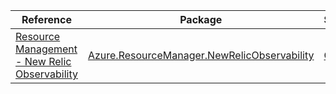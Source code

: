 | Reference | Package | Source |
|---|---|---|
|[Resource Management - New Relic Observability](resourcemanager.newrelicobservability-readme.md)|[Azure.ResourceManager.NewRelicObservability](https://www.nuget.org/packages/Azure.ResourceManager.NewRelicObservability)|[GitHub](https://github.com/Azure/azure-sdk-for-net/blob/main/sdk/newrelicobservability/Azure.ResourceManager.NewRelicObservability)|
